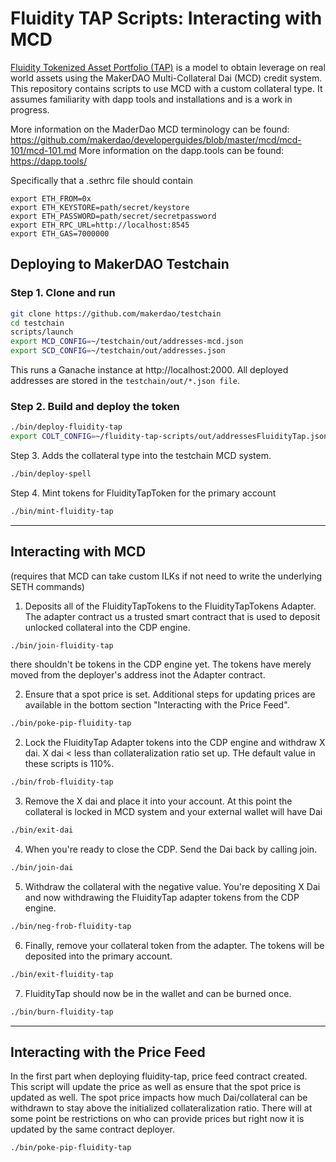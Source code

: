 # Fluidity TAP Scripts: Interacting with MCD
[Fluidity Tokenized Asset Portfolio (TAP)](https://tap.fluidity.io/) is a model to obtain leverage on real world assets using the MakerDAO Multi-Collateral Dai (MCD) credit system. This repository contains scripts to use MCD with a custom collateral type. It assumes familiarity with dapp tools and installations and is a work in progress.

More information on the MaderDao MCD terminology can be found: https://github.com/makerdao/developerguides/blob/master/mcd/mcd-101/mcd-101.md
More information on the dapp.tools can be found: https://dapp.tools/

Specifically that a .sethrc file should contain
```
export ETH_FROM=0x
export ETH_KEYSTORE=path/secret/keystore
export ETH_PASSWORD=path/secret/secretpassword
export ETH_RPC_URL=http://localhost:8545
export ETH_GAS=7000000
```

## Deploying to MakerDAO Testchain


### Step 1. Clone and run

```bash
git clone https://github.com/makerdao/testchain
cd testchain
scripts/launch
export MCD_CONFIG=~/testchain/out/addresses-mcd.json
export SCD_CONFIG=~/testchain/out/addresses.json
```

This runs a Ganache instance at http://localhost:2000. All deployed addresses are stored in the `testchain/out/*.json file`.

### Step 2. Build and deploy the token

```bash
./bin/deploy-fluidity-tap
export COLT_CONFIG=~/fluidity-tap-scripts/out/addressesFluidityTap.json
```
Step 3.
Adds the collateral type into the testchain MCD system.

```bash
./bin/deploy-spell
```
Step 4.
Mint tokens for FluidityTapToken for the primary account

```bash
./bin/mint-fluidity-tap
```
_______________________________________________

## Interacting with MCD
(requires that MCD can take custom ILKs if not need to write the underlying SETH commands)

1. Deposits all of the FluidityTapTokens to the FluidityTapTokens Adapter. The adapter contract us a trusted smart contract that is used to deposit unlocked collateral into the CDP engine.

```bash
./bin/join-fluidity-tap
```

there shouldn't be tokens in the CDP engine yet. The tokens have merely moved from the deployer's address inot the Adapter contract.

2. Ensure that a spot price is set. Additional steps for updating prices are available in the bottom section "Interacting with the Price Feed".

```bash
./bin/poke-pip-fluidity-tap
```

2. Lock the FluidityTap Adapter tokens into the CDP engine and withdraw X dai. X dai < less than collateralization ratio set up. THe default value in these scripts is 110%.

```bash
./bin/frob-fluidity-tap
```

3.  Remove the X dai and place it into your account. At this point the collateral is locked in MCD system and your external wallet will have Dai

```bash
./bin/exit-dai
```

4. When you're ready to close the CDP. Send the Dai back by calling join.

```bash
./bin/join-dai
```

5. Withdraw the collateral with the negative value. You're depositing X Dai and now withdrawing
the FluidityTap adapter tokens from the CDP engine.


```bash
./bin/neg-frob-fluidity-tap
```


6. Finally, remove your collateral token from the adapter. The tokens will be deposited into the primary account.

```bash
./bin/exit-fluidity-tap
```

7. FluidityTap should now be in the wallet and can be burned once.

```bash
./bin/burn-fluidity-tap
```

-----------------------------------------------------------------------------

## Interacting with the Price Feed

In the first part when deploying fluidity-tap, price feed contract created. This script will update the price as well as ensure that the spot price is updated as well. The spot price impacts how much Dai/collateral can be withdrawn to stay above the initialized collateralization ratio. There will at some point be restrictions on who can provide prices but right now it is updated by the same contract deployer.

```bash
./bin/poke-pip-fluidity-tap
```
